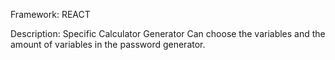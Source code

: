 Framework: REACT

Description: 
Specific Calculator Generator
Can choose the variables and the amount of variables in the password generator.
